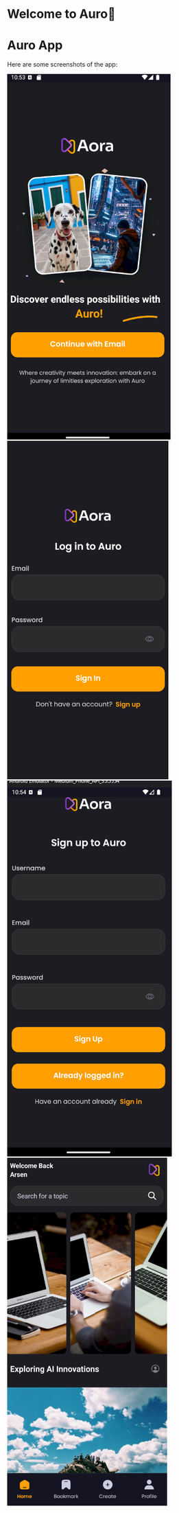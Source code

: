 # Welcome to Auro👋
# Auro App

Here are some screenshots of the app:

![Screenshot 1](screenshots/auro_1.png)
![Screenshot 2](screenshots/auro_2.png)
![Screenshot 3](screenshots/auro_12.png)
![Screenshot 4](screenshots/auro_4.png)
